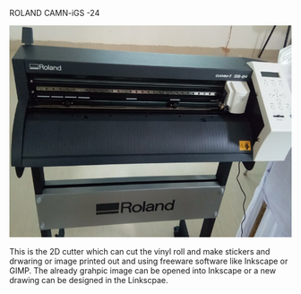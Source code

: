  ROLAND CAMN-iGS -24  
 
 ![](img/Vinylcutter.jpg) 

 This is the 2D cutter which can cut the vinyl roll and make stickers and drwaring or image printed out and using freeware software like Inkscape or GIMP. The already grahpic image can be opened into Inkscape or a new drawing can be designed in the Linkscpae.